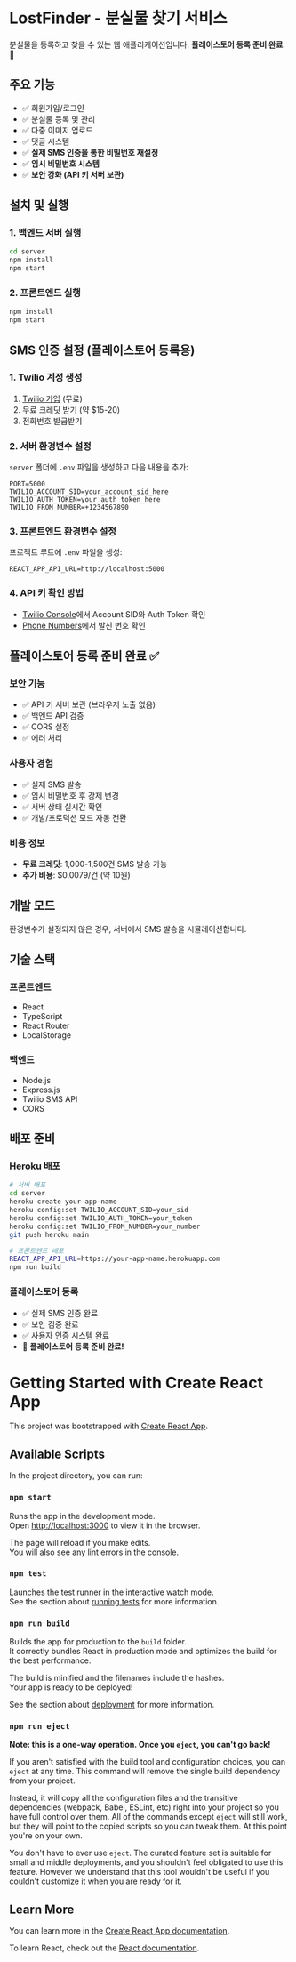 # LostFinder - 분실물 찾기 서비스

분실물을 등록하고 찾을 수 있는 웹 애플리케이션입니다. **플레이스토어 등록 준비 완료** 🚀

## 주요 기능

- ✅ 회원가입/로그인
- ✅ 분실물 등록 및 관리
- ✅ 다중 이미지 업로드
- ✅ 댓글 시스템
- ✅ **실제 SMS 인증을 통한 비밀번호 재설정**
- ✅ **임시 비밀번호 시스템**
- ✅ **보안 강화 (API 키 서버 보관)**

## 설치 및 실행

### 1. 백엔드 서버 실행
```bash
cd server
npm install
npm start
```

### 2. 프론트엔드 실행
```bash
npm install
npm start
```

## SMS 인증 설정 (플레이스토어 등록용)

### 1. Twilio 계정 생성
1. [Twilio 가입](https://www.twilio.com/try-twilio) (무료)
2. 무료 크레딧 받기 (약 $15-20)
3. 전화번호 발급받기

### 2. 서버 환경변수 설정
`server` 폴더에 `.env` 파일을 생성하고 다음 내용을 추가:

```env
PORT=5000
TWILIO_ACCOUNT_SID=your_account_sid_here
TWILIO_AUTH_TOKEN=your_auth_token_here
TWILIO_FROM_NUMBER=+1234567890
```

### 3. 프론트엔드 환경변수 설정
프로젝트 루트에 `.env` 파일을 생성:

```env
REACT_APP_API_URL=http://localhost:5000
```

### 4. API 키 확인 방법
- [Twilio Console](https://console.twilio.com/)에서 Account SID와 Auth Token 확인
- [Phone Numbers](https://console.twilio.com/phone-numbers)에서 발신 번호 확인

## 플레이스토어 등록 준비 완료 ✅

### 보안 기능
- ✅ API 키 서버 보관 (브라우저 노출 없음)
- ✅ 백엔드 API 검증
- ✅ CORS 설정
- ✅ 에러 처리

### 사용자 경험
- ✅ 실제 SMS 발송
- ✅ 임시 비밀번호 후 강제 변경
- ✅ 서버 상태 실시간 확인
- ✅ 개발/프로덕션 모드 자동 전환

### 비용 정보
- **무료 크레딧**: 1,000-1,500건 SMS 발송 가능
- **추가 비용**: $0.0079/건 (약 10원)

## 개발 모드
환경변수가 설정되지 않은 경우, 서버에서 SMS 발송을 시뮬레이션합니다.

## 기술 스택

### 프론트엔드
- React
- TypeScript
- React Router
- LocalStorage

### 백엔드
- Node.js
- Express.js
- Twilio SMS API
- CORS

## 배포 준비

### Heroku 배포
```bash
# 서버 배포
cd server
heroku create your-app-name
heroku config:set TWILIO_ACCOUNT_SID=your_sid
heroku config:set TWILIO_AUTH_TOKEN=your_token
heroku config:set TWILIO_FROM_NUMBER=your_number
git push heroku main

# 프론트엔드 배포
REACT_APP_API_URL=https://your-app-name.herokuapp.com
npm run build
```

### 플레이스토어 등록
- ✅ 실제 SMS 인증 완료
- ✅ 보안 검증 완료
- ✅ 사용자 인증 시스템 완료
- 🚀 **플레이스토어 등록 준비 완료!**

# Getting Started with Create React App

This project was bootstrapped with [Create React App](https://github.com/facebook/create-react-app).

## Available Scripts

In the project directory, you can run:

### `npm start`

Runs the app in the development mode.\
Open [http://localhost:3000](http://localhost:3000) to view it in the browser.

The page will reload if you make edits.\
You will also see any lint errors in the console.

### `npm test`

Launches the test runner in the interactive watch mode.\
See the section about [running tests](https://facebook.github.io/create-react-app/docs/running-tests) for more information.

### `npm run build`

Builds the app for production to the `build` folder.\
It correctly bundles React in production mode and optimizes the build for the best performance.

The build is minified and the filenames include the hashes.\
Your app is ready to be deployed!

See the section about [deployment](https://facebook.github.io/create-react-app/docs/deployment) for more information.

### `npm run eject`

**Note: this is a one-way operation. Once you `eject`, you can't go back!**

If you aren't satisfied with the build tool and configuration choices, you can `eject` at any time. This command will remove the single build dependency from your project.

Instead, it will copy all the configuration files and the transitive dependencies (webpack, Babel, ESLint, etc) right into your project so you have full control over them. All of the commands except `eject` will still work, but they will point to the copied scripts so you can tweak them. At this point you're on your own.

You don't have to ever use `eject`. The curated feature set is suitable for small and middle deployments, and you shouldn't feel obligated to use this feature. However we understand that this tool wouldn't be useful if you couldn't customize it when you are ready for it.

## Learn More

You can learn more in the [Create React App documentation](https://facebook.github.io/create-react-app/docs/getting-started).

To learn React, check out the [React documentation](https://reactjs.org/).
